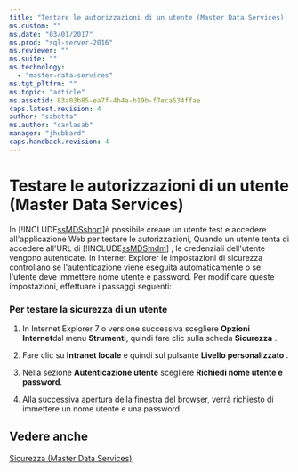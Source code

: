 ```yaml
---
title: "Testare le autorizzazioni di un utente (Master Data Services) | Microsoft Docs"
ms.custom: ""
ms.date: "03/01/2017"
ms.prod: "sql-server-2016"
ms.reviewer: ""
ms.suite: ""
ms.technology: 
  - "master-data-services"
ms.tgt_pltfrm: ""
ms.topic: "article"
ms.assetid: 83a03b85-ea7f-4b4a-b19b-f7eca534ffae
caps.latest.revision: 4
author: "sabotta"
ms.author: "carlasab"
manager: "jhubbard"
caps.handback.revision: 4
---
```

# Testare le autorizzazioni di un utente (Master Data Services)
  In [!INCLUDE[ssMDSshort](../includes/ssmdsshort-md.md)]è possibile creare un utente test e accedere all'applicazione Web per testare le autorizzazioni, Quando un utente tenta di accedere all'URL di [!INCLUDE[ssMDSmdm](../includes/ssmdsmdm-md.md)] , le credenziali dell'utente vengono autenticate. In Internet Explorer le impostazioni di sicurezza controllano se l'autenticazione viene eseguita automaticamente o se l'utente deve immettere nome utente e password. Per modificare queste impostazioni, effettuare i passaggi seguenti:  
  
### Per testare la sicurezza di un utente  
  
1.  In Internet Explorer 7 o versione successiva scegliere **Opzioni Internet**dal menu **Strumenti**, quindi fare clic sulla scheda **Sicurezza** .  
  
2.  Fare clic su **Intranet locale** e quindi sul pulsante **Livello personalizzato** .  
  
3.  Nella sezione **Autenticazione utente** scegliere **Richiedi nome utente e password**.  
  
4.  Alla successiva apertura della finestra del browser, verrà richiesto di immettere un nome utente e una password.  
  
## Vedere anche  
 [Sicurezza &#40;Master Data Services&#41;](../master-data-services/security-master-data-services.md)  
  
  
